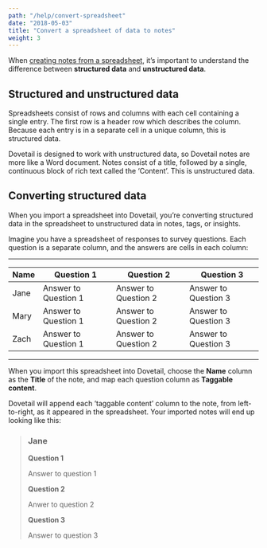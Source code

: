 ```yaml
---
path: "/help/convert-spreadsheet"
date: "2018-05-03"
title: "Convert a spreadsheet of data to notes"
weight: 3
---
```


When [creating notes from a spreadsheet](/help/spreadsheet), it’s important to understand the difference between **structured data** and **unstructured data**.

## Structured and unstructured data

Spreadsheets consist of rows and columns with each cell containing a single entry. The first row is a header row which describes the column. Because each entry is in a separate cell in a unique column, this is structured data.

Dovetail is designed to work with unstructured data, so Dovetail notes are more like a Word document. Notes consist of a title, followed by a single, continuous block of rich text called the ‘Content’. This is unstructured data.

## Converting structured data

When you import a spreadsheet into Dovetail, you’re converting structured data in the spreadsheet to unstructured data in notes, tags, or insights.

Imagine you have a spreadsheet of responses to survey questions. Each question is a separate column, and the answers are cells in each column:

---

| Name | Question 1           | Question 2           | Question 3           |
| ---- | -------------------- | -------------------- | -------------------- |
| Jane | Answer to Question 1 | Answer to Question 2 | Answer to Question 3 |
| Mary | Answer to Question 1 | Answer to Question 2 | Answer to Question 3 |
| Zach | Answer to Question 1 | Answer to Question 2 | Answer to Question 3 |

---

When you import this spreadsheet into Dovetail, choose the **Name** column as the **Title** of the note, and map each question column as **Taggable content**.

Dovetail will append each ‘taggable content’ column to the note, from left-to-right, as it appeared in the spreadsheet. Your imported notes will end up looking like this:

> ### Jane
>
> **Question 1**
>
> Answer to question 1
>
> **Question 2**
>
> Anwer to question 2
>
> **Question 3**
>
> Answer to question 3
